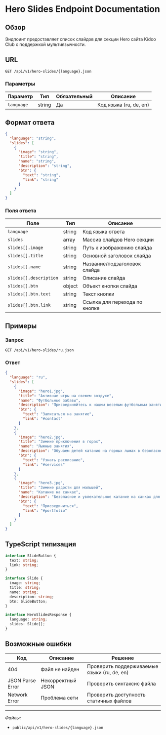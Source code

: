 # Hero Slides Endpoint Documentation

## Обзор

Эндпоинт предоставляет список слайдов для секции Hero сайта Kidoo Club с поддержкой мультиязычности.

## URL

```
GET /api/v1/hero-slides/{language}.json
```

### Параметры

| Параметр   | Тип    | Обязательный | Описание               |
| ---------- | ------ | ------------ | ---------------------- |
| `language` | string | Да           | Код языка (ru, de, en) |

## Формат ответа

```json
{
  "language": "string",
  "slides": [
    {
      "image": "string",
      "title": "string",
      "name": "string",
      "description": "string",
      "btn": {
        "text": "string",
        "link": "string"
      }
    }
  ]
}
```

### Поля ответа

| Поле                   | Тип    | Описание                      |
| ---------------------- | ------ | ----------------------------- |
| `language`             | string | Код языка ответа              |
| `slides`               | array  | Массив слайдов Hero секции    |
| `slides[].image`       | string | Путь к изображению слайда     |
| `slides[].title`       | string | Основной заголовок слайда     |
| `slides[].name`        | string | Название/подзаголовок слайда  |
| `slides[].description` | string | Описание слайда               |
| `slides[].btn`         | object | Объект кнопки слайда          |
| `slides[].btn.text`    | string | Текст кнопки                  |
| `slides[].btn.link`    | string | Ссылка для перехода по кнопке |

## Примеры

### Запрос

```http
GET /api/v1/hero-slides/ru.json
```

### Ответ

```json
{
  "language": "ru",
  "slides": [
    {
      "image": "hero1.jpg",
      "title": "Активные игры на свежем воздухе",
      "name": "Футбольные забавы",
      "description": "Присоединяйтесь к нашим веселым футбольным занятиям на зеленой лужайке! Развиваем командный дух, физическую активность и радость движения.",
      "btn": {
        "text": "Записаться на занятие",
        "link": "#contact"
      }
    },
    {
      "image": "hero2.jpg",
      "title": "Зимние приключения в горах",
      "name": "Лыжные занятия",
      "description": "Обучаем детей катанию на горных лыжах в безопасной и дружелюбной атмосфере. Профессиональные инструкторы и современное оборудование.",
      "btn": {
        "text": "Узнать расписание",
        "link": "#services"
      }
    },
    {
      "image": "hero3.jpg",
      "title": "Зимние радости для малышей",
      "name": "Катание на санках",
      "description": "Безопасное и увлекательное катание на санках для самых маленьких участников. Создаем незабываемые зимние воспоминания!",
      "btn": {
        "text": "Присоединиться",
        "link": "#portfolio"
      }
    }
  ]
}
```

## TypeScript типизация

```typescript
interface SlideButton {
  text: string;
  link: string;
}

interface Slide {
  image: string;
  title: string;
  name: string;
  description: string;
  btn: SlideButton;
}

interface HeroSlidesResponse {
  language: string;
  slides: Slide[];
}
```

## Возможные ошибки

| Код              | Описание          | Решение                                     |
| ---------------- | ----------------- | ------------------------------------------- |
| 404              | Файл не найден    | Проверить поддерживаемые языки (ru, de, en) |
| JSON Parse Error | Некорректный JSON | Проверить синтаксис файла                   |
| Network Error    | Проблема сети     | Проверить доступность статичных файлов      |

---

_Файлы:_

- `public/api/v1/hero-slides/{language}.json`
